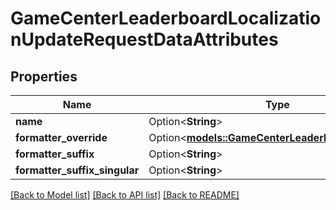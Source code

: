 # GameCenterLeaderboardLocalizationUpdateRequestDataAttributes

## Properties

Name | Type | Description | Notes
------------ | ------------- | ------------- | -------------
**name** | Option<**String**> |  | [optional]
**formatter_override** | Option<[**models::GameCenterLeaderboardFormatter**](GameCenterLeaderboardFormatter.md)> |  | [optional]
**formatter_suffix** | Option<**String**> |  | [optional]
**formatter_suffix_singular** | Option<**String**> |  | [optional]

[[Back to Model list]](../README.md#documentation-for-models) [[Back to API list]](../README.md#documentation-for-api-endpoints) [[Back to README]](../README.md)


